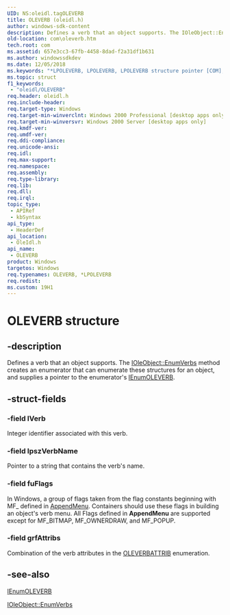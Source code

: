 ```yaml
---
UID: NS:oleidl.tagOLEVERB
title: OLEVERB (oleidl.h)
author: windows-sdk-content
description: Defines a verb that an object supports. The IOleObject::EnumVerbs method creates an enumerator that can enumerate these structures for an object, and supplies a pointer to the enumerator's IEnumOLEVERB.
old-location: com\oleverb.htm
tech.root: com
ms.assetid: 657e3cc3-67fb-4458-8dad-f2a31df1b631
ms.author: windowssdkdev
ms.date: 12/05/2018
ms.keywords: "*LPOLEVERB, LPOLEVERB, LPOLEVERB structure pointer [COM], OLEVERB, OLEVERB structure [COM], _ole_OLEVERB, com.oleverb, oleidl/LPOLEVERB, oleidl/OLEVERB"
ms.topic: struct
f1_keywords: 
 - "oleidl/OLEVERB"
req.header: oleidl.h
req.include-header: 
req.target-type: Windows
req.target-min-winverclnt: Windows 2000 Professional [desktop apps only]
req.target-min-winversvr: Windows 2000 Server [desktop apps only]
req.kmdf-ver: 
req.umdf-ver: 
req.ddi-compliance: 
req.unicode-ansi: 
req.idl: 
req.max-support: 
req.namespace: 
req.assembly: 
req.type-library: 
req.lib: 
req.dll: 
req.irql: 
topic_type:
 - APIRef
 - kbSyntax
api_type:
 - HeaderDef
api_location:
 - OleIdl.h
api_name:
 - OLEVERB
product: Windows
targetos: Windows
req.typenames: OLEVERB, *LPOLEVERB
req.redist: 
ms.custom: 19H1
---
```


# OLEVERB structure


## -description


Defines a verb that an object supports. The <a href="https://docs.microsoft.com/windows/desktop/api/oleidl/nf-oleidl-ioleobject-enumverbs">IOleObject::EnumVerbs</a> method creates an enumerator that can enumerate these structures for an object, and supplies a pointer to the enumerator's <a href="https://docs.microsoft.com/windows/desktop/api/oleidl/nn-oleidl-ienumoleverb">IEnumOLEVERB</a>.


## -struct-fields




### -field lVerb

Integer identifier associated with this verb.


### -field lpszVerbName

Pointer to a string that contains the verb's name.


### -field fuFlags

In Windows, a group of flags taken from the flag constants beginning with MF_ defined in <a href="https://docs.microsoft.com/windows/desktop/menurc/u">AppendMenu</a>. Containers should use these flags in building an object's verb menu. All Flags defined in <b>AppendMenu</b> are supported except for MF_BITMAP, MF_OWNERDRAW, and MF_POPUP.


### -field grfAttribs

Combination of the verb attributes in the <a href="https://docs.microsoft.com/windows/desktop/api/oleidl/ne-oleidl-tagoleverbattrib">OLEVERBATTRIB</a> enumeration.



## -see-also




<a href="https://docs.microsoft.com/windows/desktop/api/oleidl/nn-oleidl-ienumoleverb">IEnumOLEVERB</a>



<a href="https://docs.microsoft.com/windows/desktop/api/oleidl/nf-oleidl-ioleobject-enumverbs">IOleObject::EnumVerbs</a>
 

 


